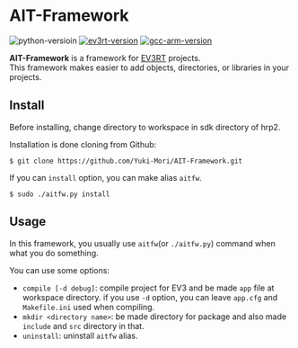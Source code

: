 # AIT-Framework

![python-versioin](https://img.shields.io/badge/python-2.7%2C%203.6-blue.svg)
[![ev3rt-version](https://img.shields.io/badge/EV3RT-%CE%B26--1%2C%20%CE%B26--2%2C%20%CE%B26--3%2C%20%CE%B27-brightgreen.svg)](http://dev.toppers.jp/trac_user/ev3pf/wiki/WhatsEV3RT)
[![gcc-arm-version](https://img.shields.io/badge/gcc--arm--none--eabi-5.4--2016q2-yellow.svg)](https://launchpad.net/gcc-arm-embedded)

**AIT-Framework** is a framework for [EV3RT](http://dev.toppers.jp/trac_user/ev3pf/wiki/WhatsEV3RT) projects.<br>
This framework makes easier to add objects, directories, or libraries in your projects.

## Install
Before installing, change directory to workspace in sdk directory of hrp2.

Installation is done cloning from Github:

```$ git clone https://github.com/Yuki-Mori/AIT-Framework.git```

If you can `install` option, you can make alias `aitfw`.

```$ sudo ./aitfw.py install```

## Usage
In this framework, you usually use `aitfw`(or `./aitfw.py`) command when what you do something.

You can use some options:

* `compile [-d debug]`: compile project for EV3 and be made `app` file at workspace directory. if you use `-d` option, you can leave `app.cfg` and `Makefile.ini` used when compiling.
* `mkdir <directory name>`: be made directory for package and also made `include` and `src` directory in that.
* `uninstall`: uninstall `aitfw` alias.